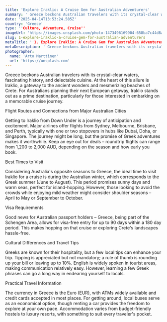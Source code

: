 ```yaml
---
title: 'Explore Iraklio: A Cruise Gem for Australian Adventurers'
summary: ' Greece beckons Australian travelers with its crystal-clear waters, fascinating history, and delectable cuisine. At the heart of this allure is Irakli...'
date: '2025-04-14T13:53:24.585Z'
country: 'Greece'
type: ''Culture, Adventure, Cruise''
imageUrl: 'https://images.unsplash.com/photo-1473496169904-658ba7c44d8a'
slug: 1-explore-iraklio-a-cruise-gem-for-australian-adventurers
metaTitle: ''1. Explore Iraklio: A Cruise Gem for Australian Adventurers''
metaDescription: ' Greece beckons Australian travelers with its crystal-clear waters, fascinating history, and delectable cuisine. At the heart of this allure is Irakli...'
photographer:
  name: 'Arto Marttinen'
  url: 'https://unsplash.com'
---
```


Greece beckons Australian travelers with its crystal-clear waters, fascinating history, and delectable cuisine. At the heart of this allure is Iraklio, a gateway to the ancient wonders and mesmerizing beaches of Crete. For Australians planning their next European getaway, Iraklio stands out as a prime destination, particularly for those interested in embarking on a memorable cruise journey.

Flight Routes and Connections from Major Australian Cities

Getting to Iraklio from Down Under is a journey of anticipation and excitement. Major airlines offer flights from Sydney, Melbourne, Brisbane, and Perth, typically with one or two stopovers in hubs like Dubai, Doha, or Singapore. The journey might be long, but the promise of Greek adventures makes it worthwhile. Keep an eye out for deals – roundtrip flights can range from 1,200 to 2,000 AUD, depending on the season and how early you book.

Best Times to Visit

Considering Australia's opposite seasons to Greece, the ideal time to visit Iraklio for a cruise is during the Australian winter, which corresponds to the Greek summer (June to August). This period promises sunny days and warm seas, perfect for island-hopping. However, those looking to avoid the crowds while enjoying mild weather might consider shoulder seasons – April to May or September to October.

Visa Requirements

Good news for Australian passport holders – Greece, being part of the Schengen Area, allows for visa-free entry for up to 90 days within a 180 day period. This makes hopping on that cruise or exploring Crete's landscapes hassle-free.

Cultural Differences and Travel Tips

Greeks are known for their hospitality, but a few local tips can enhance your trip. Tipping is appreciated but not mandatory; a rule of thumb is rounding up your bill or leaving up to 10%. English is widely spoken in tourist areas, making communication relatively easy. However, learning a few Greek phrases can go a long way in endearing yourself to locals.

Practical Travel Information

The currency in Greece is the Euro (EUR), with ATMs widely available and credit cards accepted in most places. For getting around, local buses serve as an economical option, though renting a car provides the freedom to explore at your own pace. Accommodation varies from budget-friendly hostels to luxury resorts, with something to suit every traveler's pocket.